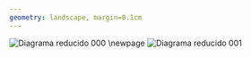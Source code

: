```yaml
---
geometry: landscape, margin=0.1cm
---
```


![Diagrama reducido 000](./build/images/diagrama-reducido.svg)
\newpage
![Diagrama reducido 001](./build/images/diagrama-reducido_001.svg)
